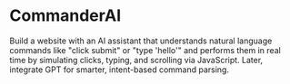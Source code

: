 # CommanderAI
Build a website with an AI assistant that understands natural language commands like "click submit" or "type 'hello'" and performs them in real time by simulating clicks, typing, and scrolling via JavaScript. Later, integrate GPT for smarter, intent-based command parsing.
